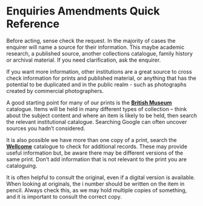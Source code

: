 # Enquiries Amendments Quick Reference

Before acting, sense check the request. In the majority of cases the enquirer will name a source for their information. This maybe academic research, a published source, another collections catalogue, family history or archival material. If you need clarification, ask the enquirer.

If you want more information, other institutions are a great source to cross check information for prints and published material, or anything that has the potential to be duplicated and in the public realm - such as photographs created by commercial photographers.

A good starting point for many of our prints is the [**British Museum**](https://www.britishmuseum.org/collection) catalogue. Items will be held in many different types of collection – think about the subject content and where an item is likely to be held, then search the relevant institutional catalogue. Searching Google can often uncover sources you hadn’t considered.

It is also possible we have more than one copy of a print, search the [**Wellcome**](https://wellcomecollection.org/collections) catalogue to check for additional records. These may provide useful information but, be aware there may be different versions of the same print. Don’t add information that is not relevant to the print you are cataloguing.

It is often helpful to consult the original, even if a digital version is available. When looking at originals, the i number should be written on the item in pencil. Always check this, as we may hold multiple copies of something, and it is important to consult the correct copy.
